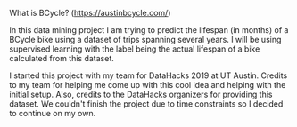What is BCycle? (https://austinbcycle.com/)

In this data mining project I am trying to predict the lifespan (in months) of a BCycle bike using a dataset of trips spanning several years. I will be using supervised learning with the label being the actual lifespan of a bike calculated from this dataset.

I started this project with my team for DataHacks 2019 at UT Austin. Credits to my team for helping me come up with this cool idea and helping with the initial setup. Also, credits to the DataHacks organizers for providing this dataset. We couldn't finish the project due to time constraints so I decided to continue on my own.
